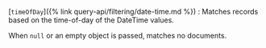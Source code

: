 [`timeOfDay`]({% link query-api/filtering/date-time.md %})
: Matches records based on the time-of-day of the DateTime values.

  When `null` or an empty object is passed, matches no documents.
